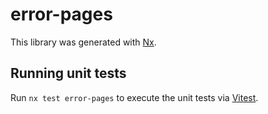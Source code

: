 # error-pages

This library was generated with [Nx](https://nx.dev).

## Running unit tests

Run `nx test error-pages` to execute the unit tests via [Vitest](https://vitest.dev/).
